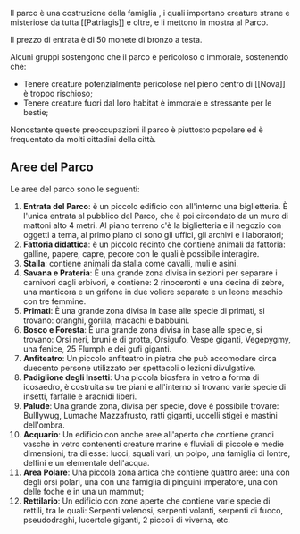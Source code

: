Il parco è una costruzione della famiglia , i quali importano creature strane e misteriose da tutta [[Patriagis]] e oltre, e li mettono in mostra al Parco.

Il prezzo di entrata è di 50 monete di bronzo a testa. 

Alcuni gruppi sostengono che il parco è pericoloso o immorale, sostenendo che:
- Tenere creature potenzialmente pericolose nel pieno centro di [[Nova]] è troppo rischioso;
- Tenere creature fuori dal loro habitat è immorale e stressante per le bestie;

Nonostante queste preoccupazioni il parco è piuttosto popolare ed è frequentato da molti cittadini della città. 

## Aree del Parco

Le aree del parco sono le seguenti:

1. **Entrata del Parco**:  è un piccolo edificio con all'interno una biglietteria. È l'unica entrata al pubblico del Parco, che è poi circondato da un muro di mattoni alto 4 metri. Al piano terreno c'è la biglietteria e il negozio con oggetti a tema, al primo piano ci sono gli uffici, gli archivi e i laboratori;
2. **Fattoria didattica**: è un piccolo recinto che contiene animali da fattoria: galline, papere, capre, pecore con le quali è possibile interagire. 
3. **Stalla**: contiene animali da stalla come cavalli, muli e asini. 
4. **Savana e Prateria**: È una grande zona divisa in sezioni per separare i carnivori dagli erbivori, e contiene: 2 rinoceronti e una decina di zebre, una manticora e un grifone in due voliere separate e un leone maschio con tre femmine. 
5. **Primati**: È una grande zona divisa in base alle specie di primati, si trovano: oranghi, gorilla, macachi e babbuini. 
6. **Bosco e Foresta**: È una grande zona divisa in base alle specie, si trovano: Orsi neri, bruni e di grotta, Orsigufo, Vespe giganti, Vegepygmy, una fenice, 25 Flumph e dei gufi giganti. 
7. **Anfiteatro**: Un piccolo anfiteatro in pietra che può accomodare circa duecento persone utilizzato per spettacoli o lezioni divulgative.
8. **Padiglione degli Insetti**: Una piccola biosfera in vetro a forma di icosaedro, è costruita su tre piani e all'interno si trovano varie specie di insetti, farfalle e aracnidi liberi. 
9. **Palude**: Una grande zona, divisa per specie, dove è possibile trovare: Bulllywug, Lumache Mazzafrusto, ratti giganti, uccelli stigei e mastini dell'ombra. 
10. **Acquario**: Un edificio con anche aree all'aperto che contiene grandi vasche in vetro contenenti creature marine e fluviali di piccole e medie dimensioni, tra di esse: lucci, squali vari, un polpo, una famiglia di lontre, delfini e un elementale dell'acqua. 
11. **Area Polare**: Una piccola zona artica che contiene quattro aree: una con degli orsi polari, una con una famiglia di pinguini imperatore, una con delle foche e in una un mammut; 
12. **Rettilario**: Un edificio con zone aperte che contiene varie specie di rettili, tra le quali: Serpenti velenosi, serpenti volanti, serpenti di fuoco, pseudodraghi, lucertole giganti, 2 piccoli di viverna, etc. 